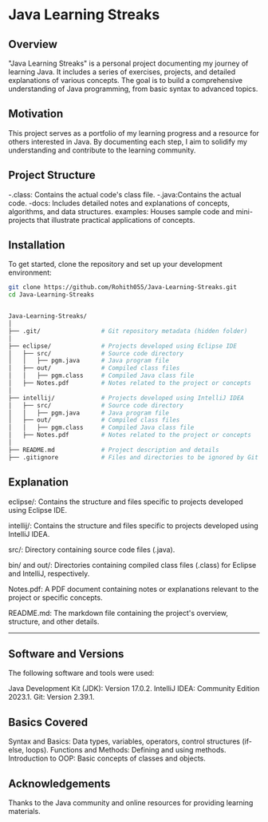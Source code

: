 # Java Learning Streaks

## Overview
"Java Learning Streaks" is a personal project documenting my journey of learning Java. It includes a series of exercises, projects, and detailed explanations of various concepts. The goal is to build a comprehensive understanding of Java programming, from basic syntax to advanced topics.

## Motivation
This project serves as a portfolio of my learning progress and a resource for others interested in Java. By documenting each step, I aim to solidify my understanding and contribute to the learning community.

## Project Structure
-.class: Contains the actual code's class file.
-.java:Contains the actual code.
-docs: Includes detailed notes and explanations of concepts, algorithms, and data structures.
examples: Houses sample code and mini-projects that illustrate practical applications of concepts.

## Installation
To get started, clone the repository and set up your development environment:

```sh
git clone https://github.com/Rohith055/Java-Learning-Streaks.git
cd Java-Learning-Streaks


Java-Learning-Streaks/
│
├── .git/                 # Git repository metadata (hidden folder)
│
├── eclipse/              # Projects developed using Eclipse IDE
│   ├── src/              # Source code directory
│   │   ├── pgm.java      # Java program file
│   ├── out/              # Compiled class files
│   │   ├── pgm.class     # Compiled Java class file
│   ├── Notes.pdf         # Notes related to the project or concepts
│
├── intellij/             # Projects developed using IntelliJ IDEA
│   ├── src/              # Source code directory
│   │   ├── pgm.java      # Java program file
│   ├── out/              # Compiled class files
│   │   ├── pgm.class     # Compiled Java class file
│   ├── Notes.pdf         # Notes related to the project or concepts
│
├── README.md             # Project description and details
├── .gitignore            # Files and directories to be ignored by Git
```
## Explanation
eclipse/: Contains the structure and files specific to projects developed using Eclipse IDE.

intellij/: Contains the structure and files specific to projects developed using IntelliJ IDEA.

src/: Directory containing source code files (.java).

bin/ and out/: Directories containing compiled class files (.class) for Eclipse and IntelliJ, respectively.

Notes.pdf: A PDF document containing notes or explanations relevant to the project or specific concepts.

README.md: The markdown file containing the project's overview, structure, and other details.

-------------------------------------------------------------------------------------------------------------------------------------------------------------------------
## Software and Versions
The following software and tools were used:

Java Development Kit (JDK): Version 17.0.2.
IntelliJ IDEA: Community Edition 2023.1.
Git: Version 2.39.1.

## Basics Covered
Syntax and Basics: Data types, variables, operators, control structures (if-else, loops).
Functions and Methods: Defining and using methods.
Introduction to OOP: Basic concepts of classes and objects.

## Acknowledgements
Thanks to the Java community and online resources for providing learning materials.